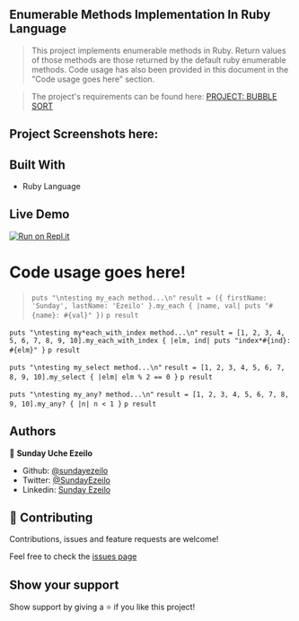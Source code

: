 ## Enumerable Methods Implementation In Ruby Language

> This project implements enumerable methods in Ruby. Return values of those methods are those returned by the default ruby enumerable methods. Code usage has also been provided in this document in the "Code usage goes here" section.

> The project's requirements can be found here: [PROJECT: BUBBLE SORT](https://github.com/TheOdinProject/curriculum/blob/master/ruby_programming/archive/basic_ruby/project_advanced_building_blocks.md#project-2-enumerable-methods)

## Project Screenshots here:

## Built With

- Ruby Language

## Live Demo

[![Run on Repl.it](https://repl.it/badge/github/ezeilo-su/enumerable_methods_in_ruby)](https://repl.it/github/ezeilo-su/enumerable_methods_in_ruby)

# Code usage goes here!

> `puts "\ntesting my_each method...\n"`
> `result = ({ firstName: 'Sunday', lastName: 'Ezeilo' }.my_each { |name, val| puts "#{name}: #{val}" })`
> `p result`

`puts "\ntesting my*each_with_index method...\n"`
`result = [1, 2, 3, 4, 5, 6, 7, 8, 9, 10].my_each_with_index { |elm, ind| puts "index*#{ind}: #{elm}" }`
`p result`

`puts "\ntesting my_select method...\n"`
`result = [1, 2, 3, 4, 5, 6, 7, 8, 9, 10].my_select { |elm| elm % 2 == 0 }`
`p result`

`puts "\ntesting my_any? method...\n"`
`result = [1, 2, 3, 4, 5, 6, 7, 8, 9, 10].my_any? { |n| n < 1 }`
`p result`

## Authors

👤 **Sunday Uche Ezeilo**

- Github: [@sundayezeilo](https://github.com/ezeilo-su)
- Twitter: [@SundayEzeilo](https://twitter.com/SundayEzeilo)
- Linkedin: [Sunday Ezeilo](https://www.linkedin.com/in/sunday-ezeilo-a6a67664/)

## 🤝 Contributing

Contributions, issues and feature requests are welcome!

Feel free to check the [issues page](https://github.com/ezeilo-su/enumerable_methods_in_ruby/issues)

## Show your support

Show support by giving a ⭐️ if you like this project!

